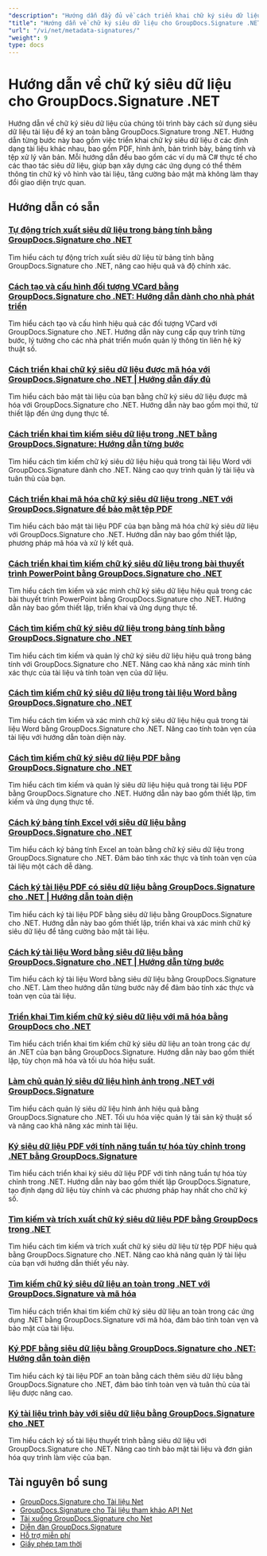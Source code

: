 ```yaml
---
"description": "Hướng dẫn đầy đủ về cách triển khai chữ ký siêu dữ liệu ẩn trong nhiều định dạng tài liệu khác nhau bằng GroupDocs.Signature cho .NET."
"title": "Hướng dẫn về chữ ký siêu dữ liệu cho GroupDocs.Signature .NET"
"url": "/vi/net/metadata-signatures/"
"weight": 9
type: docs
---
```

# Hướng dẫn về chữ ký siêu dữ liệu cho GroupDocs.Signature .NET

Hướng dẫn về chữ ký siêu dữ liệu của chúng tôi trình bày cách sử dụng siêu dữ liệu tài liệu để ký an toàn bằng GroupDocs.Signature trong .NET. Hướng dẫn từng bước này bao gồm việc triển khai chữ ký siêu dữ liệu ở các định dạng tài liệu khác nhau, bao gồm PDF, hình ảnh, bản trình bày, bảng tính và tệp xử lý văn bản. Mỗi hướng dẫn đều bao gồm các ví dụ mã C# thực tế cho các thao tác siêu dữ liệu, giúp bạn xây dựng các ứng dụng có thể thêm thông tin chữ ký vô hình vào tài liệu, tăng cường bảo mật mà không làm thay đổi giao diện trực quan.

## Hướng dẫn có sẵn

### [Tự động trích xuất siêu dữ liệu trong bảng tính bằng GroupDocs.Signature cho .NET](./automate-metadata-extraction-groupdocs-signature-net/)
Tìm hiểu cách tự động trích xuất siêu dữ liệu từ bảng tính bằng GroupDocs.Signature cho .NET, nâng cao hiệu quả và độ chính xác.

### [Cách tạo và cấu hình đối tượng VCard bằng GroupDocs.Signature cho .NET: Hướng dẫn dành cho nhà phát triển](./create-configure-vcard-groupdocs-signature-dotnet/)
Tìm hiểu cách tạo và cấu hình hiệu quả các đối tượng VCard với GroupDocs.Signature cho .NET. Hướng dẫn này cung cấp quy trình từng bước, lý tưởng cho các nhà phát triển muốn quản lý thông tin liên hệ kỹ thuật số.

### [Cách triển khai chữ ký siêu dữ liệu được mã hóa với GroupDocs.Signature cho .NET | Hướng dẫn đầy đủ](./encrypted-metadata-signatures-groupdocs-signature-dotnet/)
Tìm hiểu cách bảo mật tài liệu của bạn bằng chữ ký siêu dữ liệu được mã hóa với GroupDocs.Signature cho .NET. Hướng dẫn này bao gồm mọi thứ, từ thiết lập đến ứng dụng thực tế.

### [Cách triển khai tìm kiếm siêu dữ liệu trong .NET bằng GroupDocs.Signature: Hướng dẫn từng bước](./implement-metadata-search-net-groupdocs-signature-guide/)
Tìm hiểu cách tìm kiếm chữ ký siêu dữ liệu hiệu quả trong tài liệu Word với GroupDocs.Signature dành cho .NET. Nâng cao quy trình quản lý tài liệu và tuân thủ của bạn.

### [Cách triển khai mã hóa chữ ký siêu dữ liệu trong .NET với GroupDocs.Signature để bảo mật tệp PDF](./groupdocs-signature-net-metadata-encryption/)
Tìm hiểu cách bảo mật tài liệu PDF của bạn bằng mã hóa chữ ký siêu dữ liệu với GroupDocs.Signature cho .NET. Hướng dẫn này bao gồm thiết lập, phương pháp mã hóa và xử lý kết quả.

### [Cách triển khai tìm kiếm chữ ký siêu dữ liệu trong bài thuyết trình PowerPoint bằng GroupDocs.Signature cho .NET](./implement-metadata-signature-search-groupdocs-net/)
Tìm hiểu cách tìm kiếm và xác minh chữ ký siêu dữ liệu hiệu quả trong các bài thuyết trình PowerPoint bằng GroupDocs.Signature cho .NET. Hướng dẫn này bao gồm thiết lập, triển khai và ứng dụng thực tế.

### [Cách tìm kiếm chữ ký siêu dữ liệu trong bảng tính bằng GroupDocs.Signature cho .NET](./search-metadata-signatures-spreadsheets-groupdocs-dotnet/)
Tìm hiểu cách tìm kiếm và quản lý chữ ký siêu dữ liệu hiệu quả trong bảng tính với GroupDocs.Signature cho .NET. Nâng cao khả năng xác minh tính xác thực của tài liệu và tính toàn vẹn của dữ liệu.

### [Cách tìm kiếm chữ ký siêu dữ liệu trong tài liệu Word bằng GroupDocs.Signature cho .NET](./search-metadata-signatures-word-groupdocs-signature-net/)
Tìm hiểu cách tìm kiếm và xác minh chữ ký siêu dữ liệu hiệu quả trong tài liệu Word bằng GroupDocs.Signature cho .NET. Nâng cao tính toàn vẹn của tài liệu với hướng dẫn toàn diện này.

### [Cách tìm kiếm chữ ký siêu dữ liệu PDF bằng GroupDocs.Signature cho .NET](./master-pdf-metadata-search-groupdocs-signature-dotnet/)
Tìm hiểu cách tìm kiếm và quản lý siêu dữ liệu hiệu quả trong tài liệu PDF bằng GroupDocs.Signature cho .NET. Hướng dẫn này bao gồm thiết lập, tìm kiếm và ứng dụng thực tế.

### [Cách ký bảng tính Excel với siêu dữ liệu bằng GroupDocs.Signature cho .NET](./sign-excel-metadata-groupdocs-net/)
Tìm hiểu cách ký bảng tính Excel an toàn bằng chữ ký siêu dữ liệu trong GroupDocs.Signature cho .NET. Đảm bảo tính xác thực và tính toàn vẹn của tài liệu một cách dễ dàng.

### [Cách ký tài liệu PDF có siêu dữ liệu bằng GroupDocs.Signature cho .NET | Hướng dẫn toàn diện](./sign-pdf-metadata-groupdocs-signature-net/)
Tìm hiểu cách ký tài liệu PDF bằng siêu dữ liệu bằng GroupDocs.Signature cho .NET. Hướng dẫn này bao gồm thiết lập, triển khai và xác minh chữ ký siêu dữ liệu để tăng cường bảo mật tài liệu.

### [Cách ký tài liệu Word bằng siêu dữ liệu bằng GroupDocs.Signature cho .NET | Hướng dẫn từng bước](./sign-word-docs-metadata-groupdocs-signature-net/)
Tìm hiểu cách ký tài liệu Word bằng siêu dữ liệu bằng GroupDocs.Signature cho .NET. Làm theo hướng dẫn từng bước này để đảm bảo tính xác thực và toàn vẹn của tài liệu.

### [Triển khai Tìm kiếm chữ ký siêu dữ liệu với mã hóa bằng GroupDocs cho .NET](./groupdocs-signature-metadata-search-encryption-net/)
Tìm hiểu cách triển khai tìm kiếm chữ ký siêu dữ liệu an toàn trong các dự án .NET của bạn bằng GroupDocs.Signature. Hướng dẫn này bao gồm thiết lập, tùy chọn mã hóa và tối ưu hóa hiệu suất.

### [Làm chủ quản lý siêu dữ liệu hình ảnh trong .NET với GroupDocs.Signature](./mastering-image-metadata-groupdocs-signature-net/)
Tìm hiểu cách quản lý siêu dữ liệu hình ảnh hiệu quả bằng GroupDocs.Signature cho .NET. Tối ưu hóa việc quản lý tài sản kỹ thuật số và nâng cao khả năng xác minh tài liệu.

### [Ký siêu dữ liệu PDF với tính năng tuần tự hóa tùy chỉnh trong .NET bằng GroupDocs.Signature](./pdf-metadata-signing-custom-serialization-net/)
Tìm hiểu cách triển khai ký siêu dữ liệu PDF với tính năng tuần tự hóa tùy chỉnh trong .NET. Hướng dẫn này bao gồm thiết lập GroupDocs.Signature, tạo định dạng dữ liệu tùy chỉnh và các phương pháp hay nhất cho chữ ký số.

### [Tìm kiếm và trích xuất chữ ký siêu dữ liệu PDF bằng GroupDocs trong .NET](./search-pdf-metadata-signatures-groupdocs-dotnet/)
Tìm hiểu cách tìm kiếm và trích xuất chữ ký siêu dữ liệu từ tệp PDF hiệu quả bằng GroupDocs.Signature cho .NET. Nâng cao khả năng quản lý tài liệu của bạn với hướng dẫn thiết yếu này.

### [Tìm kiếm chữ ký siêu dữ liệu an toàn trong .NET với GroupDocs.Signature và mã hóa](./groupdocs-signature-net-encryption-metadata-search/)
Tìm hiểu cách triển khai tìm kiếm chữ ký siêu dữ liệu an toàn trong các ứng dụng .NET bằng GroupDocs.Signature với mã hóa, đảm bảo tính toàn vẹn và bảo mật của tài liệu.

### [Ký PDF bằng siêu dữ liệu bằng GroupDocs.Signature cho .NET: Hướng dẫn toàn diện](./sign-pdf-metadata-groupdocs-signature-dotnet/)
Tìm hiểu cách ký tài liệu PDF an toàn bằng cách thêm siêu dữ liệu bằng GroupDocs.Signature cho .NET, đảm bảo tính toàn vẹn và tuân thủ của tài liệu được nâng cao.

### [Ký tài liệu trình bày với siêu dữ liệu bằng GroupDocs.Signature cho .NET](./sign-presentation-metadata-groupdocs-signature-net/)
Tìm hiểu cách ký số tài liệu thuyết trình bằng siêu dữ liệu với GroupDocs.Signature cho .NET. Nâng cao tính bảo mật tài liệu và đơn giản hóa quy trình làm việc của bạn.

## Tài nguyên bổ sung

- [GroupDocs.Signature cho Tài liệu Net](https://docs.groupdocs.com/signature/net/)
- [GroupDocs.Signature cho Tài liệu tham khảo API Net](https://reference.groupdocs.com/signature/net/)
- [Tải xuống GroupDocs.Signature cho Net](https://releases.groupdocs.com/signature/net/)
- [Diễn đàn GroupDocs.Signature](https://forum.groupdocs.com/c/signature)
- [Hỗ trợ miễn phí](https://forum.groupdocs.com/)
- [Giấy phép tạm thời](https://purchase.groupdocs.com/temporary-license/)